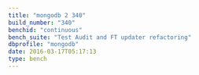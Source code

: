 ```yaml
---
title: "mongodb 2 340"
build_number: "340"
benchid: "continuous"
bench_suite: "Test Audit and FT updater refactoring"
dbprofile: "mongodb"
date: 2016-03-17T05:17:13
type: bench
---
```

